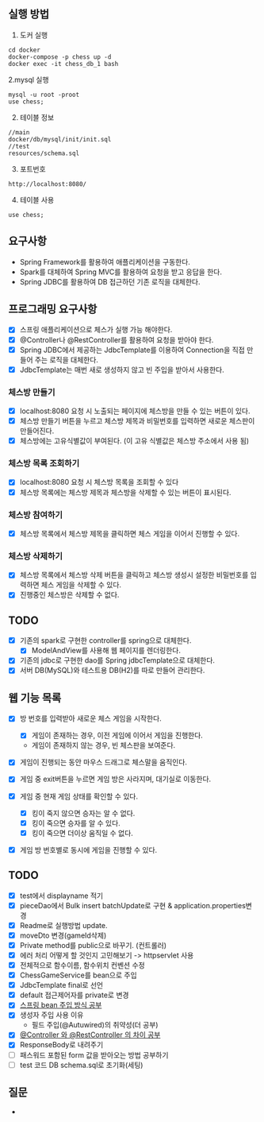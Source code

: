 ## 실행 방법

1. 도커 실행

```
cd docker
docker-compose -p chess up -d
docker exec -it chess_db_1 bash
```

2.mysql 실행

```
mysql -u root -proot
use chess;
```

2. 테이블 정보

```
//main
docker/db/mysql/init/init.sql
//test
resources/schema.sql
```

3. 포트번호

```
http://localhost:8080/
```

4. 테이블 사용

```
use chess;
```

## 요구사항

- Spring Framework를 활용하여 애플리케이션을 구동한다.
- Spark를 대체하여 Spring MVC를 활용하여 요청을 받고 응답을 한다.
- Spring JDBC를 활용하여 DB 접근하던 기존 로직을 대체한다.

## 프로그래밍 요구사항

- [x] 스프링 애플리케이션으로 체스가 실행 가능 해야한다.
- [x] @Controller나 @RestController를 활용하여 요청을 받아야 한다.
- [x] Spring JDBC에서 제공하는 JdbcTemplate를 이용하여 Connection을 직접 만들어 주는 로직을 대체한다.
- [x] JdbcTemplate는 매번 새로 생성하지 않고 빈 주입을 받아서 사용한다.

### 체스방 만들기

- [x] localhost:8080 요청 시 노출되는 페이지에 체스방을 만들 수 있는 버튼이 있다.
- [x] 체스방 만들기 버튼을 누르고 체스방 제목과 비밀번호를 입력하면 새로운 체스판이 만들어진다.
- [x] 체스방에는 고유식별값이 부여된다. (이 고유 식별값은 체스방 주소에서 사용 됨)

### 체스방 목록 조회하기

- [x] localhost:8080 요청 시 체스방 목록을 조회할 수 있다
- [x] 체스방 목록에는 체스방 제목과 체스방을 삭제할 수 있는 버튼이 표시된다.

### 체스방 참여하기

- [x] 체스방 목록에서 체스방 제목을 클릭하면 체스 게임을 이어서 진행할 수 있다.

### 체스방 삭제하기

- [x] 체스방 목록에서 체스방 삭제 버튼을 클릭하고 체스방 생성시 설정한 비밀번호를 입력하면 체스 게임을 삭제할 수 있다.
- [x] 진행중인 체스방은 삭제할 수 없다.

## TODO

- [x] 기존의 spark로 구현한 controller를 spring으로 대체한다.
    - [x] ModelAndView를 사용해 웹 페이지를 렌더링한다.
- [x] 기존의 jdbc로 구현한 dao를 Spring jdbcTemplate으로 대체한다.
- [x] 서버 DB(MySQL)와 테스트용 DB(H2)를 따로 만들어 관리한다.

## 웹 기능 목록

- [x] 방 번호를 입력받아 새로운 체스 게임을 시작한다.
    - [x] 게임이 존재하는 경우, 이전 게임에 이어서 게임을 진행한다.
    - 게임이 존재하지 않는 경우, 빈 체스판을 보여준다.

- [x] 게임이 진행되는 동안 마우스 드래그로 체스말을 움직인다.
- [x] 게임 중 exit버튼을 누르면 게임 방은 사라지며, 대기실로 이동한다.
- [x] 게임 중 현재 게임 상태를 확인할 수 있다.
    - [x] 킹이 죽지 않으면 승자는 알 수 없다.
    - [x] 킹이 죽으면 승자를 알 수 있다.
    - [x] 킹이 죽으면 더이상 움직일 수 없다.

- [x] 게임 방 번호별로 동시에 게임을 진행할 수 있다.

## TODO

- [x] test에서 displayname 적기
- [x] pieceDao에서 Bulk insert batchUpdate로 구현 & application.properties변경
- [x] Readme로 실행방법 update.
- [x] moveDto 변경(gameId삭제)
- [x] Private method를 public으로 바꾸기. (컨트롤러)
- [x] 에러 처리 어떻게 할 것인지 고민해보기 -> httpservlet 사용
- [x] 전체적으로 함수이름, 함수위치 컨벤션 수정
- [x] ChessGameService를 bean으로 주입
- [x] JdbcTemplate final로 선언
- [x] default 접근제어자를 private로 변경
- [x] [스프링 bean 주입 방식 공부]()
- [x] 생성자 주입 사용 이유
    - 필드 주입(@Autuwired)의 취약성(더 공부)
- [x] [@Controller 와 @RestController 의 차이 공부](https://velog.io/@betterfuture4/Spring-Controller-RestController-Annotations)
- [x] ResponseBody로 내려주기
- [ ] 패스워드 포함된 form 값을 받아오는 방법 공부하기
- [ ] test 코드 DB schema.sql로 초기화(세팅)

## 질문

- 
